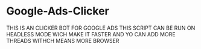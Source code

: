 # Google-Ads-Clicker
THIS IS AN CLICKER BOT FOR GOOGLE ADS 
THIS SCRIPT CAN BE RUN ON HEADLESS MODE WICH MAKE IT FASTER AND YO CAN ADD MORE THREADS WITHCH MEANS MORE BROWSER 
